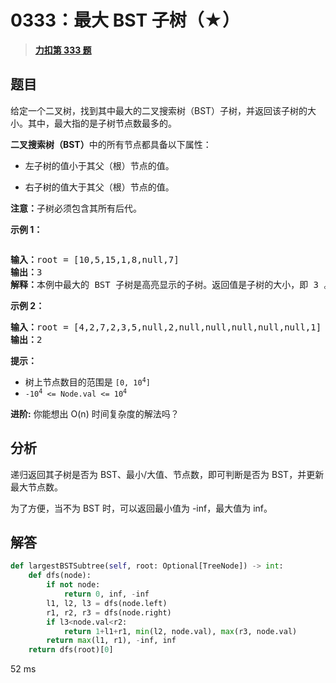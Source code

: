 # 0333：最大 BST 子树（★）


> <u>**[力扣第 333 题](https://leetcode.cn/problems/largest-bst-subtree/)**</u>

## 题目

<p>给定一个二叉树，找到其中最大的二叉搜索树（BST）子树，并返回该子树的大小。其中，最大指的是子树节点数最多的。</p>

<p><strong>二叉搜索树（BST）</strong>中的所有节点都具备以下属性：</p>

<ul>
<li>
<p>左子树的值小于其父（根）节点的值。</p>
</li>
<li>
<p>右子树的值大于其父（根）节点的值。</p>
</li>
</ul>

<p><strong>注意：</strong>子树必须包含其所有后代。</p>



<p><strong>示例 1：</strong></p>

<p><strong><img alt="" src="https://assets.leetcode.com/uploads/2020/10/17/tmp.jpg" /></strong></p>

<pre>
<strong>输入：</strong>root = [10,5,15,1,8,null,7]
<strong>输出：</strong>3
<strong>解释：</strong>本例中最大的 BST 子树是高亮显示的子树。返回值是子树的大小，即 3 。</pre>

<p><strong>示例 2：</strong></p>

<pre>
<strong>输入：</strong>root = [4,2,7,2,3,5,null,2,null,null,null,null,null,1]
<strong>输出：</strong>2
</pre>



<p><strong>提示：</strong></p>

<ul>
<li>树上节点数目的范围是 <code>[0, 10<sup>4</sup>]</code></li>
<li><code>-10<sup>4</sup> &lt;= Node.val &lt;= 10<sup>4</sup></code></li>
</ul>



<p><strong>进阶:</strong>  你能想出 O(n) 时间复杂度的解法吗？</p>


## 分析

递归返回其子树是否为 BST、最小/大值、节点数，即可判断是否为 BST，并更新最大节点数。

为了方便，当不为 BST 时，可以返回最小值为 -inf，最大值为 inf。

## 解答

```python
def largestBSTSubtree(self, root: Optional[TreeNode]) -> int:
    def dfs(node):
        if not node:
            return 0, inf, -inf
        l1, l2, l3 = dfs(node.left)
        r1, r2, r3 = dfs(node.right)
        if l3<node.val<r2:
            return 1+l1+r1, min(l2, node.val), max(r3, node.val)
        return max(l1, r1), -inf, inf
    return dfs(root)[0]
```
52 ms



